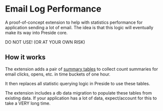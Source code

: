 # Email Log Performance

A proof-of-concept extension to help with statistics performance for application sending a lot of email. The idea is that this logic will eventually make its way into Preside core.

DO NOT USE! (OR AT YOUR OWN RISK)

## How it works

The extension adds a pair of [summary tables](https://mysql.rjweb.org/doc.php/summarytables) to collect count summaries for email clicks, opens, etc. in time buckets of one hour.

It then replaces all statistic querying logic in Preside to use these tables.

The extension includes a db data migration to populate these tables from existing data. If your application has a lot of data, expect/account for this to take a VERY long time.